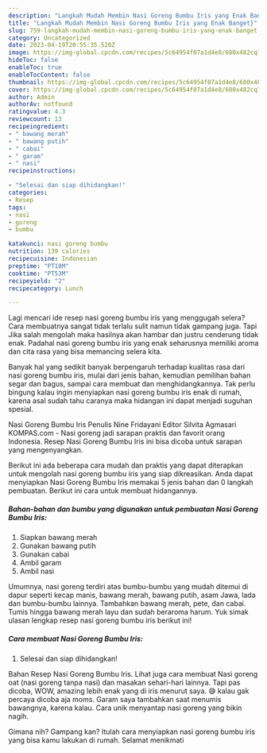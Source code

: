 ```yaml
---
description: "Langkah Mudah Membin Nasi Goreng Bumbu Iris yang Enak Banget}"
title: "Langkah Mudah Membin Nasi Goreng Bumbu Iris yang Enak Banget}"
slug: 759-langkah-mudah-membin-nasi-goreng-bumbu-iris-yang-enak-banget
category: Uncategorized
date: 2023-04-19T20:55:35.520Z
image: https://img-global.cpcdn.com/recipes/5c64954f07a1d4e8/680x482cq70/nasi-goreng-bumbu-iris-foto-resep-utama.jpg
hideToc: false
enableToc: true
enableTocContent: false
thumbnail: https://img-global.cpcdn.com/recipes/5c64954f07a1d4e8/680x482cq70/nasi-goreng-bumbu-iris-foto-resep-utama.jpg
cover: https://img-global.cpcdn.com/recipes/5c64954f07a1d4e8/680x482cq70/nasi-goreng-bumbu-iris-foto-resep-utama.jpg
author: Admin
authorAv: notfound
ratingvalue: 4.3
reviewcount: 13
recipeingredient:
- " bawang merah"
- " bawang putih"
- " cabai"
- " garam"
- " nasi"
recipeinstructions:

- "Selesai dan siap dihidangkan!"
categories:
- Resep
tags:
- nasi
- goreng
- bumbu

katakunci: nasi goreng bumbu 
nutrition: 139 calories
recipecuisine: Indonesian
preptime: "PT18M"
cooktime: "PT53M"
recipeyield: "2"
recipecategory: Lunch

---
```



Lagi mencari ide resep nasi goreng bumbu iris yang menggugah selera? Cara membuatnya sangat tidak terlalu sulit namun tidak gampang juga. Tapi Jika salah mengolah maka hasilnya akan hambar dan justru cenderung tidak enak. Padahal nasi goreng bumbu iris yang enak seharusnya memiliki aroma dan cita rasa yang bisa memancing selera kita.


Banyak hal yang sedikit banyak berpengaruh terhadap kualitas rasa dari nasi goreng bumbu iris, mulai dari jenis bahan, kemudian pemilihan bahan segar dan bagus, sampai cara membuat dan menghidangkannya. Tak perlu bingung kalau ingin menyiapkan nasi goreng bumbu iris enak di rumah, karena asal sudah tahu caranya maka hidangan ini dapat menjadi suguhan spesial.

Nasi Goreng Bumbu Iris Penulis Nine Fridayani Editor Silvita Agmasari KOMPAS.com - Nasi goreng jadi sarapan praktis dan favorit orang Indonesia. Resep Nasi Goreng Bumbu Iris ini bisa dicoba untuk sarapan yang mengenyangkan.


Berikut ini ada beberapa cara mudah dan praktis yang dapat diterapkan untuk mengolah nasi goreng bumbu iris yang siap dikreasikan. Anda dapat menyiapkan Nasi Goreng Bumbu Iris memakai 5 jenis bahan dan 0 langkah pembuatan. Berikut ini cara untuk membuat hidangannya.

<!--inarticleads1-->

##### Bahan-bahan dan bumbu yang digunakan untuk pembuatan Nasi Goreng Bumbu Iris:

1. Siapkan  bawang merah
1. Gunakan  bawang putih
1. Gunakan  cabai
1. Ambil  garam
1. Ambil  nasi


Umumnya, nasi goreng terdiri atas bumbu-bumbu yang mudah ditemui di dapur seperti kecap manis, bawang merah, bawang putih, asam Jawa, lada dan bumbu-bumbu lainnya. Tambahkan bawang merah, pete, dan cabai. Tumis hingga bawang merah layu dan sudah beraroma harum. Yuk simak ulasan lengkap resep nasi goreng bumbu iris berikut ini! 

<!--inarticleads2-->

##### Cara membuat Nasi Goreng Bumbu Iris:


1. Selesai dan siap dihidangkan!

Bahan Resep Nasi Goreng Bumbu Iris. Lihat juga cara membuat Nasi goreng oat (nasi goreng tanpa nasi) dan masakan sehari-hari lainnya. Tapi pas dicoba, WOW, amazing lebih enak yang di iris menurut saya. 😅 kalau gak percaya dicoba aja moms. Garam saya tambahkan saat menumis bawangnya, karena kalau. Cara unik menyantap nasi goreng yang bikin nagih. 

Gimana nih? Gampang kan? Itulah cara menyiapkan nasi goreng bumbu iris yang bisa kamu lakukan di rumah. Selamat menikmati
